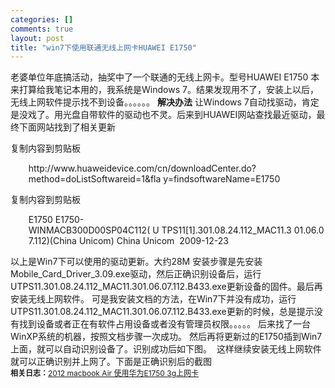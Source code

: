 ```yaml
--- 
categories: []
comments: true
layout: post
title: "win7下使用联通无线上网卡HUAWEI E1750"
---
```

老婆单位年底搞活动，抽奖中了一个联通的无线上网卡。型号HUAWEI E1750
本来打算给我笔记本用的，我系统是Windows 7。结果发现用不了，安装上以后，无线上网软件提示找不到设备。。。。。。
<strong>解决办法</strong>
让Windows 7自动找驱动，肯定是没戏了。用光盘自带软件的驱动也不灵。后来到HUAWEI网站查找最近驱动，最终下面网站找到了相关更新
<div class="codeText">
<span class="copyCodeText" onclick="copyIdText('code_5676');" style="cursor:pointer;">复制内容到剪贴板</span> <div id="code_5676">
<ol class="dp-xml" style="border-bottom:0px;border-left:0px;list-style-type:none;margin-left:5px;border-top:0px;border-right:0px;">
<li class="alt"><span><span>http://www.huaweidevice.com/cn/downloadCenter.do?</span><span class="attribute">method</span><span>=</span><span class="attribute-value">doListSoftware</span><span class="attribute">id</span><span>=</span><span class="attribute-value">1</span><span>&fla </span><span class="attribute">y</span><span>=</span><span class="attribute-value">find</span><span class="attribute">softwareName</span><span>=</span><span class="attribute-value">E1750</span><span>  </span></span></li>
</ol>
</div>
<link rel="stylesheet" type="text/css" href="http://www.xinlogs.com/editor/fckeditor/editor/plugins/insertcode/insertcode.css">
<script language="javascript" src="http://www.xinlogs.com/editor/fckeditor/editor/plugins/insertcode/excute.js" type="text/javascript"></script>
</div>
<div class="codeText">
<span class="copyCodeText" onclick="copyIdText('code_8177');" style="cursor:pointer;">复制内容到剪贴板</span> <div id="code_8177">
<ol class="dp-xml" style="border-bottom:0px;border-left:0px;list-style-type:none;margin-left:5px;border-top:0px;border-right:0px;">
<li class="alt"><span><span>E1750 E1750-WINMACB300D00SP04C112( U TPS11[1].301.08.24.112_MAC11.3 01.06.07.112)(China Unicom) China Unicom  2009-12-23    </span></span></li>
</ol>
</div>
<link rel="stylesheet" type="text/css" href="http://www.xinlogs.com/editor/fckeditor/editor/plugins/insertcode/insertcode.css">
<script language="javascript" src="http://www.xinlogs.com/editor/fckeditor/editor/plugins/insertcode/excute.js" type="text/javascript"></script>
</div>
以上是Win7下可以使用的驱动更新。大约28M
安装步骤是先安装Mobile_Card_Driver_3.09.exe驱动，然后正确识别设备后，运行UTPS11.301.08.24.112_MAC11.301.06.07.112.B433.exe更新设备的固件。最后再安装无线上网软件。
可是我安装文档的方法，在Win7下并没有成功，运行UTPS11.301.08.24.112_MAC11.301.06.07.112.B433.exe更新的时候，总是提示没有找到设备或者正在有软件占用设备或者没有管理员权限。。。。。
后来找了一台WinXP系统的机器，按照文档步骤一次成功。
然后再将更新过的E1750插到Win7上面，就可以自动识别设备了。识别成功后如下图。
<img alt="" src="/attachment/1265905339_62689fc7.png">
这样继续安装无线上网软件就可以正确识别并上网了。下面是正确识别后的截图
<img alt="" src="/attachment/1265905507_6608eff9.png"><div id="related_log" style="font-size:12px">
<b>相关日志：</b><a href="http://xinlogs.com/macbook-air-use-e1750-3g-mobilecard">2012 macbook Air 使用华为E1750 3g上网卡</a>
</div>

